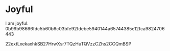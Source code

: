 # Joyful

I am joyful: 0b99b98666fdc5b60b6c03bfe92fdebe5940144a65744385e12fca9824706443


22extLxekaxhkSB27HrwXsr7TQzHuTQVzzCZhs2CCQmBSP